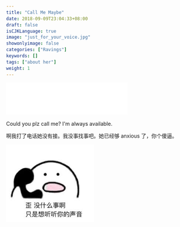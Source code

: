 ```yaml
---
title: "Call Me Maybe"
date: 2018-09-09T23:04:33+08:00
draft: false
isCJKLanguage: true
image: "just_for_your_voice.jpg"
showonlyimage: false
categories: ["Ravings"]
keywords: []
tags: ["about her"]
weight: 1
---
```


<iframe frameborder="no" border="0" marginwidth="0" marginheight="0" width=330 height=86 src="//music.163.com/outchain/player?type=2&id=484730482&auto=0&height=66"></iframe>

Could you plz call me? I'm always available.

啊我打了电话她没有接。我没事找事吧。她已经够 anxious 了，你个傻逼。

![call](just_for_your_voice.jpg)